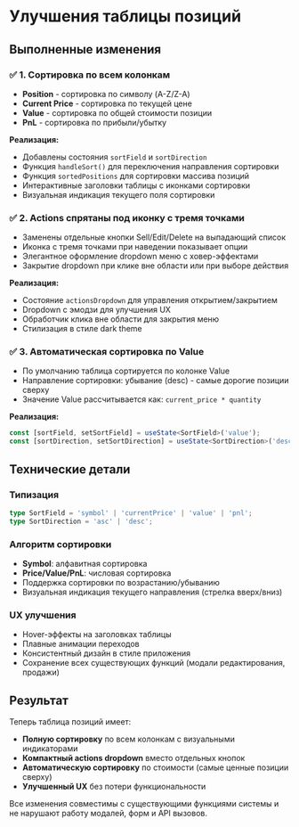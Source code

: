 # Улучшения таблицы позиций

## Выполненные изменения

### ✅ 1. Сортировка по всем колонкам
- **Position** - сортировка по символу (A-Z/Z-A)
- **Current Price** - сортировка по текущей цене 
- **Value** - сортировка по общей стоимости позиции
- **PnL** - сортировка по прибыли/убытку

**Реализация:**
- Добавлены состояния `sortField` и `sortDirection`
- Функция `handleSort()` для переключения направления сортировки
- Функция `sortedPositions` для сортировки массива позиций
- Интерактивные заголовки таблицы с иконками сортировки
- Визуальная индикация текущего поля сортировки

### ✅ 2. Actions спрятаны под иконку с тремя точками
- Заменены отдельные кнопки Sell/Edit/Delete на выпадающий список
- Иконка с тремя точками при наведении показывает опции
- Элегантное оформление dropdown меню с ховер-эффектами
- Закрытие dropdown при клике вне области или при выборе действия

**Реализация:**
- Состояние `actionsDropdown` для управления открытием/закрытием
- Dropdown с эмодзи для улучшения UX
- Обработчик клика вне области для закрытия меню
- Стилизация в стиле dark theme

### ✅ 3. Автоматическая сортировка по Value
- По умолчанию таблица сортируется по колонке Value
- Направление сортировки: убывание (desc) - самые дорогие позиции сверху
- Значение Value рассчитывается как: `current_price * quantity`

**Реализация:**
```typescript
const [sortField, setSortField] = useState<SortField>('value');
const [sortDirection, setSortDirection] = useState<SortDirection>('desc');
```

## Технические детали

### Типизация
```typescript
type SortField = 'symbol' | 'currentPrice' | 'value' | 'pnl';
type SortDirection = 'asc' | 'desc';
```

### Алгоритм сортировки
- **Symbol**: алфавитная сортировка
- **Price/Value/PnL**: числовая сортировка
- Поддержка сортировки по возрастанию/убыванию
- Визуальная индикация текущего направления (стрелка вверх/вниз)

### UX улучшения
- Hover-эффекты на заголовках таблицы
- Плавные анимации переходов
- Консистентный дизайн в стиле приложения
- Сохранение всех существующих функций (модали редактирования, продажи)

## Результат

Теперь таблица позиций имеет:
- **Полную сортировку** по всем колонкам с визуальными индикаторами
- **Компактный actions dropdown** вместо отдельных кнопок
- **Автоматическую сортировку** по стоимости (самые ценные позиции сверху)
- **Улучшенный UX** без потери функциональности

Все изменения совместимы с существующими функциями системы и не нарушают работу модалей, форм и API вызовов.



